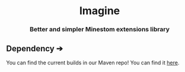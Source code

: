 <div align="center">

<h1>Imagine</h1>

<div>
    <h3>Better and simpler Minestom extensions library</h3>
</div>
</div>

## Dependency ➔
You can find the current builds in our Maven repo! You can find it [here](http://vipherian.de:9090/#/releases/de/vipherian/imagine).
